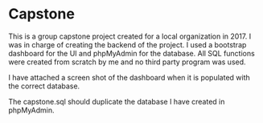# Capstone
This is a group capstone project created for a local organization in 2017. I was in charge of creating the backend of the project. I used a bootstrap dashboard for the UI and phpMyAdmin for the database. All SQL functions were created from scratch by me and no third party program was used. 

I have attached a screen shot of the dashboard when it is populated with the correct database.

The capstone.sql should duplicate the database I have created in phpMyAdmin.
